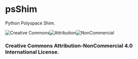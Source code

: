# psShim
Python Polyspace Shim.

![Creative Commons](https://creativecommons.org/images/deed/cc_icon_blue_x2.png)![Attribution](https://creativecommons.org/images/deed/attribution_icon_blue_x2.png)![NonCommercial](https://creativecommons.org/images/deed/nc_blue_x2.png)

### Creative Commons Attribution-NonCommercial 4.0 International License.
